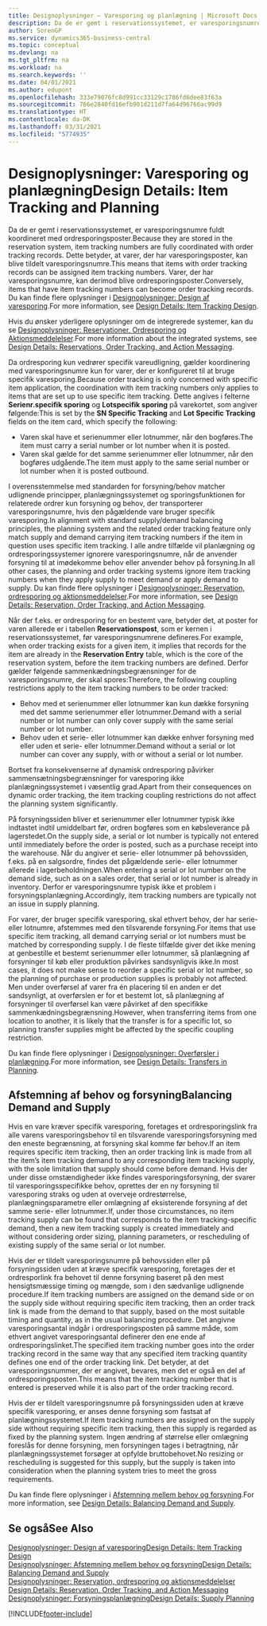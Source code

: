 ```yaml
---
title: Designoplysninger – Varesporing og planlægning | Microsoft Docs
description: Da de er gemt i reservationssystemet, er varesporingsnumre fuldt koordineret med ordresporingsposter.
author: SorenGP
ms.service: dynamics365-business-central
ms.topic: conceptual
ms.devlang: na
ms.tgt_pltfrm: na
ms.workload: na
ms.search.keywords: ''
ms.date: 04/01/2021
ms.author: edupont
ms.openlocfilehash: 333e79076fc8d991cc33129c1786fd6dee83f63a
ms.sourcegitcommit: 766e2840fd16efb901d211d7fa64d96766ac99d9
ms.translationtype: HT
ms.contentlocale: da-DK
ms.lasthandoff: 03/31/2021
ms.locfileid: "5774935"
---
```

# <a name="design-details-item-tracking-and-planning"></a><span data-ttu-id="10bc5-103">Designoplysninger: Varesporing og planlægning</span><span class="sxs-lookup"><span data-stu-id="10bc5-103">Design Details: Item Tracking and Planning</span></span>
<span data-ttu-id="10bc5-104">Da de er gemt i reservationssystemet, er varesporingsnumre fuldt koordineret med ordresporingsposter.</span><span class="sxs-lookup"><span data-stu-id="10bc5-104">Because they are stored in the reservation system, item tracking numbers are fully coordinated with order tracking records.</span></span> <span data-ttu-id="10bc5-105">Dette betyder, at varer, der har varesporingsposter, kan blive tildelt varesporingsnumre.</span><span class="sxs-lookup"><span data-stu-id="10bc5-105">This means that items with order tracking records can be assigned item tracking numbers.</span></span> <span data-ttu-id="10bc5-106">Varer, der har varesporingsnumre, kan derimod blive ordresporingsposter.</span><span class="sxs-lookup"><span data-stu-id="10bc5-106">Conversely, items that have item tracking numbers can become order tracking records.</span></span> <span data-ttu-id="10bc5-107">Du kan finde flere oplysninger i [Designoplysninger: Design af varesporing](design-details-item-tracking-design.md).</span><span class="sxs-lookup"><span data-stu-id="10bc5-107">For more information, see [Design Details: Item Tracking Design](design-details-item-tracking-design.md).</span></span>

<span data-ttu-id="10bc5-108">Hvis du ønsker yderligere oplysninger om de integrerede systemer, kan du se [Designoplysninger: Reservationer, Ordresporing og Aktionsmeddelelser](design-details-reservation-order-tracking-and-action-messaging.md).</span><span class="sxs-lookup"><span data-stu-id="10bc5-108">For more information about the integrated systems, see [Design Details: Reservations, Order Tracking, and Action Messaging](design-details-reservation-order-tracking-and-action-messaging.md).</span></span>

<span data-ttu-id="10bc5-109">Da ordresporing kun vedrører specifik vareudligning, gælder koordinering med varesporingsnumre kun for varer, der er konfigureret til at bruge specifik varesporing.</span><span class="sxs-lookup"><span data-stu-id="10bc5-109">Because order tracking is only concerned with specific item application, the coordination with item tracking numbers only applies to items that are set up to use specific item tracking.</span></span> <span data-ttu-id="10bc5-110">Dette angives i felterne **Serienr.specifik sporing** og **Lotspecifik sporing** på varekortet, som angiver følgende:</span><span class="sxs-lookup"><span data-stu-id="10bc5-110">This is set by the **SN Specific Tracking** and **Lot Specific Tracking** fields on the item card, which specify the following:</span></span>

- <span data-ttu-id="10bc5-111">Varen skal have et serienummer eller lotnummer, når den bogføres.</span><span class="sxs-lookup"><span data-stu-id="10bc5-111">The item must carry a serial number or lot number when it is posted.</span></span>
- <span data-ttu-id="10bc5-112">Varen skal gælde for det samme serienummer eller lotnummer, når den bogføres udgående.</span><span class="sxs-lookup"><span data-stu-id="10bc5-112">The item must apply to the same serial number or lot number when it is posted outbound.</span></span>

<span data-ttu-id="10bc5-113">I overensstemmelse med standarden for forsyning/behov matcher udlignende principper, planlægningssystemet og sporingsfunktionen for relaterede ordrer kun forsyning og behov, der transporterer varesporingsnumre, hvis den pågældende vare bruger specifik varesporing.</span><span class="sxs-lookup"><span data-stu-id="10bc5-113">In alignment with standard supply/demand balancing principles, the planning system and the related order tracking feature only match supply and demand carrying item tracking numbers if the item in question uses specific item tracking.</span></span> <span data-ttu-id="10bc5-114">I alle andre tilfælde vil planlægning og ordresporingssystemer ignorere varesporingsnumre, når de anvender forsyning til at imødekomme behov eller anvender behov på forsyning.</span><span class="sxs-lookup"><span data-stu-id="10bc5-114">In all other cases, the planning and order tracking systems ignore item tracking numbers when they apply supply to meet demand or apply demand to supply.</span></span> <span data-ttu-id="10bc5-115">Du kan finde flere oplysninger i [Designoplysninger: Reservation, ordresporing og aktionsmeddelelser](design-details-reservation-order-tracking-and-action-messaging.md).</span><span class="sxs-lookup"><span data-stu-id="10bc5-115">For more information, see [Design Details: Reservation, Order Tracking, and Action Messaging](design-details-reservation-order-tracking-and-action-messaging.md).</span></span>

<span data-ttu-id="10bc5-116">Når der f.eks. er ordresporing for en bestemt vare, betyder det, at poster for varen allerede er i tabellen **Reservationspost**, som er kernen i reservationssystemet, før varesporingsnumrene defineres.</span><span class="sxs-lookup"><span data-stu-id="10bc5-116">For example, when order tracking exists for a given item, it implies that records for the item are already in the **Reservation Entry** table, which is the core of the reservation system, before the item tracking numbers are defined.</span></span> <span data-ttu-id="10bc5-117">Derfor gælder følgende sammenkædningsbegrænsninger for de varesporingsnumre, der skal spores:</span><span class="sxs-lookup"><span data-stu-id="10bc5-117">Therefore, the following coupling restrictions apply to the item tracking numbers to be order tracked:</span></span>

- <span data-ttu-id="10bc5-118">Behov med et serienummer eller lotnummer kan kun dække forsyning med det samme serienummer eller lotnummer.</span><span class="sxs-lookup"><span data-stu-id="10bc5-118">Demand with a serial number or lot number can only cover supply with the same serial number or lot number.</span></span>
- <span data-ttu-id="10bc5-119">Behov uden et serie- eller lotnummer kan dække enhver forsyning med eller uden et serie- eller lotnummer.</span><span class="sxs-lookup"><span data-stu-id="10bc5-119">Demand without a serial or lot number can cover any supply, with or without a serial or lot number.</span></span>

<span data-ttu-id="10bc5-120">Bortset fra konsekvenserne af dynamisk ordresporing påvirker sammensætningsbegrænsninger for varesporing ikke planlægningssystemet i væsentlig grad.</span><span class="sxs-lookup"><span data-stu-id="10bc5-120">Apart from their consequences on dynamic order tracking, the item tracking coupling restrictions do not affect the planning system significantly.</span></span>

<span data-ttu-id="10bc5-121">På forsyningssiden bliver et serienummer eller lotnummer typisk ikke indtastet indtil umiddelbart før, ordren bogføres som en købsleverance på lagerstedet.</span><span class="sxs-lookup"><span data-stu-id="10bc5-121">On the supply side, a serial or lot number is typically not entered until immediately before the order is posted, such as a purchase receipt into the warehouse.</span></span> <span data-ttu-id="10bc5-122">Når du angiver et serie- eller lotnummer på behovssiden, f.eks. på en salgsordre, findes det pågældende serie- eller lotnummer allerede i lagerbeholdningen.</span><span class="sxs-lookup"><span data-stu-id="10bc5-122">When entering a serial or lot number on the demand side, such as on a sales order, that serial or lot number is already in inventory.</span></span> <span data-ttu-id="10bc5-123">Derfor er varesporingsnumre typisk ikke et problem i forsyningsplanlægning.</span><span class="sxs-lookup"><span data-stu-id="10bc5-123">Accordingly, item tracking numbers are typically not an issue in supply planning.</span></span>

<span data-ttu-id="10bc5-124">For varer, der bruger specifik varesporing, skal ethvert behov, der har serie- eller lotnumre, afstemmes med den tilsvarende forsyning.</span><span class="sxs-lookup"><span data-stu-id="10bc5-124">For items that use specific item tracking, all demand carrying serial or lot numbers must be matched by corresponding supply.</span></span> <span data-ttu-id="10bc5-125">I de fleste tilfælde giver det ikke mening at genbestille et bestemt serienummer eller lotnummer, så planlægning af forsyninger til køb eller produktion påvirkes sandsynligvis ikke.</span><span class="sxs-lookup"><span data-stu-id="10bc5-125">In most cases, it does not make sense to reorder a specific serial or lot number, so the planning of purchase or production supplies is probably not affected.</span></span> <span data-ttu-id="10bc5-126">Men under overførsel af varer fra én placering til en anden er det sandsynligt, at overførslen er for et bestemt lot, så planlægning af forsyninger til overførsel kan være påvirket af den specifikke sammenkædningsbegrænsning.</span><span class="sxs-lookup"><span data-stu-id="10bc5-126">However, when transferring items from one location to another, it is likely that the transfer is for a specific lot, so planning transfer supplies might be affected by the specific coupling restriction.</span></span>

<span data-ttu-id="10bc5-127">Du kan finde flere oplysninger i [Designoplysninger: Overførsler i planlægning](design-details-transfers-in-planning.md).</span><span class="sxs-lookup"><span data-stu-id="10bc5-127">For more information, see [Design Details: Transfers in Planning](design-details-transfers-in-planning.md).</span></span>

## <a name="balancing-demand-and-supply"></a><span data-ttu-id="10bc5-128">Afstemning af behov og forsyning</span><span class="sxs-lookup"><span data-stu-id="10bc5-128">Balancing Demand and Supply</span></span>
<span data-ttu-id="10bc5-129">Hvis en vare kræver specifik varesporing, foretages et ordresporingslink fra alle varens varesporingsbehov til en tilsvarende varesporingsforsyning med den eneste begrænsning, at forsyning skal komme før behov.</span><span class="sxs-lookup"><span data-stu-id="10bc5-129">If an item requires specific item tracking, then an order tracking link is made from all the item’s item tracking demand to any corresponding item tracking supply, with the sole limitation that supply should come before demand.</span></span> <span data-ttu-id="10bc5-130">Hvis der under disse omstændigheder ikke findes varesporingsforsyning, der svarer til varesporingsspecifikke behov, oprettes der en ny forsyning til varesporing straks og uden at overveje ordrestørrelse, planlægningsparametre eller omlægning af eksisterende forsyning af det samme serie- eller lotnummer.</span><span class="sxs-lookup"><span data-stu-id="10bc5-130">If, under those circumstances, no item tracking supply can be found that corresponds to the item tracking-specific demand, then a new item tracking supply is created immediately and without considering order sizing, planning parameters, or rescheduling of existing supply of the same serial or lot number.</span></span>

<span data-ttu-id="10bc5-131">Hvis der er tildelt varesporingsnumre på behovssiden eller på forsyningssiden uden at kræve specifik varesporing, foretages der et ordresporlink fra behovet til denne forsyning baseret på den mest hensigtsmæssige timing og mængde, som i den sædvanlige udlignende procedure.</span><span class="sxs-lookup"><span data-stu-id="10bc5-131">If item tracking numbers are assigned on the demand side or on the supply side without requiring specific item tracking, then an order track link is made from the demand to that supply, based on the most suitable timing and quantity, as in the usual balancing procedure.</span></span> <span data-ttu-id="10bc5-132">Det angivne varesporingsantal indgår i ordresporingsposten på samme måde, som ethvert angivet varesporingsantal definerer den ene ende af ordresporingslinket.</span><span class="sxs-lookup"><span data-stu-id="10bc5-132">The specified item tracking number goes into the order tracking record in the same way that any specified item tracking quantity defines one end of the order tracking link.</span></span> <span data-ttu-id="10bc5-133">Det betyder, at det varesporingsnummer, der er angivet, bevares, men det er også en del af ordresporingsposten.</span><span class="sxs-lookup"><span data-stu-id="10bc5-133">This means that the item tracking number that is entered is preserved while it is also part of the order tracking record.</span></span>

<span data-ttu-id="10bc5-134">Hvis der er tildelt varesporingsnumre på forsyningssiden uden at kræve specifik varesporing, er anses denne forsyning som fastsat af planlægningssystemet.</span><span class="sxs-lookup"><span data-stu-id="10bc5-134">If item tracking numbers are assigned on the supply side without requiring specific item tracking, then this supply is regarded as fixed by the planning system.</span></span> <span data-ttu-id="10bc5-135">Ingen ændring af størrelse eller omlægning foreslås for denne forsyning, men forsyningen tages i betragtning, når planlægningssystemet forsøger at opfylde bruttobehovet.</span><span class="sxs-lookup"><span data-stu-id="10bc5-135">No resizing or rescheduling is suggested for this supply, but the supply is taken into consideration when the planning system tries to meet the gross requirements.</span></span>

<span data-ttu-id="10bc5-136">Du kan finde flere oplysninger i [Afstemning mellem behov og forsyning](design-details-balancing-demand-and-supply.md).</span><span class="sxs-lookup"><span data-stu-id="10bc5-136">For more information, see [Design Details: Balancing Demand and Supply](design-details-balancing-demand-and-supply.md).</span></span>  

## <a name="see-also"></a><span data-ttu-id="10bc5-137">Se også</span><span class="sxs-lookup"><span data-stu-id="10bc5-137">See Also</span></span>  
[<span data-ttu-id="10bc5-138">Designoplysninger: Design af varesporing</span><span class="sxs-lookup"><span data-stu-id="10bc5-138">Design Details: Item Tracking Design</span></span>](design-details-item-tracking-design.md)  
[<span data-ttu-id="10bc5-139">Designoplysninger: Afstemning mellem behov og forsyning</span><span class="sxs-lookup"><span data-stu-id="10bc5-139">Design Details: Balancing Demand and Supply</span></span>](design-details-balancing-demand-and-supply.md)  
<span data-ttu-id="10bc5-140">[Designoplysninger: Reservation, ordresporing og aktionsmeddelelser](design-details-reservation-order-tracking-and-action-messaging.md) </span><span class="sxs-lookup"><span data-stu-id="10bc5-140">[Design Details: Reservation, Order Tracking, and Action Messaging](design-details-reservation-order-tracking-and-action-messaging.md) </span></span>  
[<span data-ttu-id="10bc5-141">Designoplysninger: Forsyningsplanlægning</span><span class="sxs-lookup"><span data-stu-id="10bc5-141">Design Details: Supply Planning</span></span>](design-details-supply-planning.md)  


[!INCLUDE[footer-include](includes/footer-banner.md)]